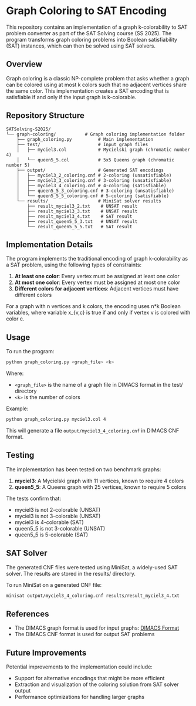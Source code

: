 # Graph Coloring to SAT Encoding

This repository contains an implementation of a graph k-colorability to SAT problem converter as part of the SAT Solving course (SS 2025). The program transforms graph coloring problems into Boolean satisfiability (SAT) instances, which can then be solved using SAT solvers.

## Overview

Graph coloring is a classic NP-complete problem that asks whether a graph can be colored using at most k colors such that no adjacent vertices share the same color. This implementation creates a SAT encoding that is satisfiable if and only if the input graph is k-colorable.

## Repository Structure

```
SATSolving-S2025/
└── graph-coloring/           # Graph coloring implementation folder
    ├── graph_coloring.py          # Main implementation
    ├── test/                      # Input graph files
    │   ├── myciel3.col            # Mycielski graph (chromatic number 4)
    │   └── queen5_5.col           # 5x5 Queens graph (chromatic number 5)
    ├── output/                    # Generated SAT encodings
    │   ├── myciel3_2_coloring.cnf # 2-coloring (unsatisfiable)
    │   ├── myciel3_3_coloring.cnf # 3-coloring (unsatisfiable)
    │   ├── myciel3_4_coloring.cnf # 4-coloring (satisfiable)
    │   ├── queen5_5_3_coloring.cnf # 3-coloring (unsatisfiable)
    │   └── queen5_5_5_coloring.cnf # 5-coloring (satisfiable)
    └── results/                   # MiniSat solver results
        ├── result_myciel3_2.txt    # UNSAT result
        ├── result_myciel3_3.txt    # UNSAT result
        ├── result_myciel3_4.txt    # SAT result
        ├── result_queen5_5_3.txt   # UNSAT result
        └── result_queen5_5_5.txt   # SAT result
```

## Implementation Details

The program implements the traditional encoding of graph k-colorability as a SAT problem, using the following types of constraints:

1. **At least one color**: Every vertex must be assigned at least one color
2. **At most one color**: Every vertex must be assigned at most one color
3. **Different colors for adjacent vertices**: Adjacent vertices must have different colors

For a graph with n vertices and k colors, the encoding uses n*k Boolean variables, where variable x_{v,c} is true if and only if vertex v is colored with color c.

## Usage

To run the program:

```bash
python graph_coloring.py <graph_file> <k>
```

Where:
- `<graph_file>` is the name of a graph file in DIMACS format in the test/ directory
- `<k>` is the number of colors

Example:
```bash
python graph_coloring.py myciel3.col 4
```

This will generate a file `output/myciel3_4_coloring.cnf` in DIMACS CNF format.

## Testing

The implementation has been tested on two benchmark graphs:

1. **myciel3**: A Mycielski graph with 11 vertices, known to require 4 colors
2. **queen5_5**: A Queens graph with 25 vertices, known to require 5 colors

The tests confirm that:
- myciel3 is not 2-colorable (UNSAT)
- myciel3 is not 3-colorable (UNSAT)
- myciel3 is 4-colorable (SAT)
- queen5_5 is not 3-colorable (UNSAT)
- queen5_5 is 5-colorable (SAT)

## SAT Solver

The generated CNF files were tested using MiniSat, a widely-used SAT solver. The results are stored in the results/ directory.

To run MiniSat on a generated CNF file:

```bash
minisat output/myciel3_4_coloring.cnf results/result_myciel3_4.txt
```

## References

- The DIMACS graph format is used for input graphs: [DIMACS Format](https://mat.tepper.cmu.edu/COLOR/instances.html)
- The DIMACS CNF format is used for output SAT problems

## Future Improvements

Potential improvements to the implementation could include:
- Support for alternative encodings that might be more efficient
- Extraction and visualization of the coloring solution from SAT solver output
- Performance optimizations for handling larger graphs
